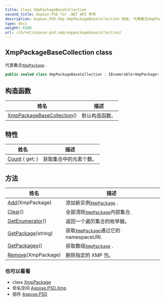 ```yaml
---
title: Class XmpPackageBaseCollection
second_title: Aspose.PSD for .NET API 参考
description: Aspose.PSD.Xmp.XmpPackageBaseCollection 班级. 代表集合XmpPackage .
type: docs
weight: 6280
url: /zh/net/aspose.psd.xmp/xmppackagebasecollection/
---
```

## XmpPackageBaseCollection class

代表集合[`XmpPackage`](../xmppackage/) .

```csharp
public sealed class XmpPackageBaseCollection : IEnumerable<XmpPackage>
```

## 构造函数

| 姓名 | 描述 |
| --- | --- |
| [XmpPackageBaseCollection](xmppackagebasecollection/)() | 默认构造函数。 |

## 特性

| 姓名 | 描述 |
| --- | --- |
| [Count](../../aspose.psd.xmp/xmppackagebasecollection/count/) { get; } | 获取集合中的元素个数。 |

## 方法

| 姓名 | 描述 |
| --- | --- |
| [Add](../../aspose.psd.xmp/xmppackagebasecollection/add/)(XmpPackage) | 添加新实例[`XmpPackage`](../xmppackage/) . |
| [Clear](../../aspose.psd.xmp/xmppackagebasecollection/clear/)() | 全部清除[`XmpPackage`](../xmppackage/)内部集合. |
| [GetEnumerator](../../aspose.psd.xmp/xmppackagebasecollection/getenumerator/)() | 返回一个遍历集合的枚举器。 |
| [GetPackage](../../aspose.psd.xmp/xmppackagebasecollection/getpackage/)(string) | 获取[`XmpPackage`](../xmppackage/)通过它的 namespaceURI. |
| [GetPackages](../../aspose.psd.xmp/xmppackagebasecollection/getpackages/)() | 获取数组[`XmpPackage`](../xmppackage/) . |
| [Remove](../../aspose.psd.xmp/xmppackagebasecollection/remove/)(XmpPackage) | 删除指定的 XMP 包。 |

### 也可以看看

* class [XmpPackage](../xmppackage/)
* 命名空间 [Aspose.PSD.Xmp](../../aspose.psd.xmp/)
* 部件 [Aspose.PSD](../../)


